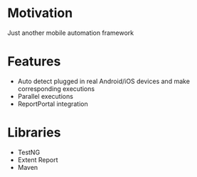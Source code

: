 # Motivation
Just another mobile automation framework

# Features
* Auto detect plugged in real Android/iOS devices and make corresponding executions
* Parallel executions
* ReportPortal integration

# Libraries
* TestNG
* Extent Report
* Maven
